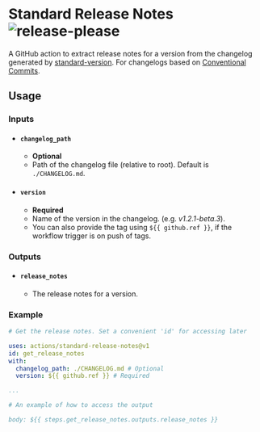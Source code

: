 # Standard Release Notes ![release-please](https://github.com/yashanand1910/standard-release-notes/workflows/release-please/badge.svg)

A GitHub action to extract release notes for a version from the changelog generated by [standard-version](https://github.com/conventional-changelog/standard-version). For changelogs based on [Conventional Commits](https://www.conventionalcommits.org/).

## Usage

### Inputs

- #### `changelog_path`
    - **Optional**
    - Path of the changelog file (relative to root). Default is `./CHANGELOG.md`.

- #### `version`
    - **Required**
    - Name of the version in the changelog. (e.g. *v1.2.1-beta.3*).
    - You can also provide the tag using `${{ github.ref }}`, if the workflow trigger is on push of tags.

### Outputs

- #### `release_notes`
    - The release notes for a version.

### Example

```yaml
# Get the release notes. Set a convenient 'id' for accessing later

uses: actions/standard-release-notes@v1
id: get_release_notes
with:
  changelog_path: ./CHANGELOG.md # Optional
  version: ${{ github.ref }} # Required

...

# An example of how to access the output

body: ${{ steps.get_release_notes.outputs.release_notes }}

```

